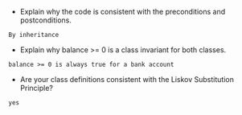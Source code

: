 + Explain why the code is consistent with the preconditions and postconditions.

```text
By inheritance
```

+ Explain why balance >= 0 is a class invariant for both classes.

```text
balance >= 0 is always true for a bank account
```

+  Are your class definitions consistent with the Liskov Substitution Principle?

```text
yes
```